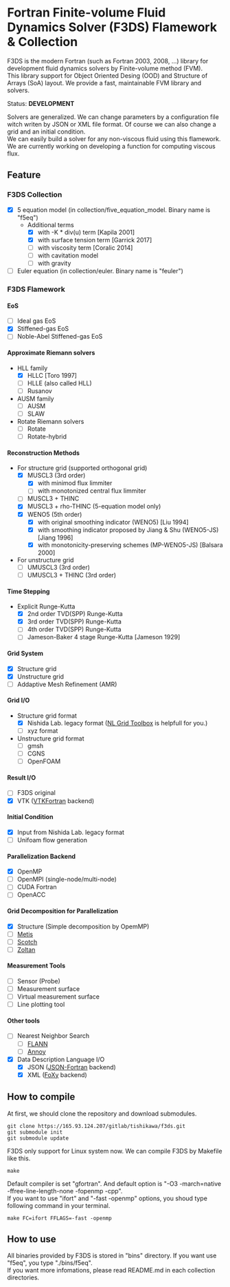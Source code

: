# Fortran Finite-volume Fluid Dynamics Solver (F3DS) Flamework & Collection

F3DS is the modern Fortran (such as Fortran 2003, 2008, ...) library for development fluid dynamics solvers by Finite-volume method (FVM).  
This library support for Object Oriented Desing (OOD) and Structure of Arrays (SoA) layout. 
We provide a fast, maintainable FVM library and solvers.  

Status: **DEVELOPMENT**  

Solvers are generalized. We can change parameters by a configuration file witch writen by JSON or XML file format. Of course we can also change a grid and an initial condition.  
We can easily build a solver for any non-viscous fluid using this flamework.  
We are currently working on developing a function for computing viscous flux.

## Feature

### F3DS Collection

- [x] 5 equation model (in collection/five_equation_model. Binary name is "f5eq")
    - Additional terms
        - [x] with -K * div(u) term [Kapila 2001]
        - [x] with surface tension term [Garrick 2017]
        - [ ] with viscosity term [Coralic 2014]
        - [ ] with cavitation model
        - [ ] with gravity

- [ ] Euler equation (in collection/euler. Binary name is "feuler")

### F3DS Flamework

#### EoS

- [ ] Ideal gas EoS
- [x] Stiffened-gas EoS
- [ ] Noble-Abel Stiffened-gas EoS

#### Approximate Riemann solvers

- HLL family
    - [x] HLLC [Toro 1997]
    - [ ] HLLE (also called HLL)
    - [ ] Rusanov
- AUSM family
    - [ ] AUSM
    - [ ] SLAW
- Rotate Riemann solvers
    - [ ] Rotate
    - [ ] Rotate-hybrid

#### Reconstruction Methods

- For structure grid (supported orthogonal grid)
    - [x] MUSCL3 (3rd order)
        - [x] with minimod flux limmiter
        - [ ] with monotonized central flux limmiter
    - [ ] MUSCL3 + THINC
    - [x] MUSCL3 + rho-THINC (5-equation model only)
    - [x] WENO5 (5th order)
        - [x] with original smoothing indicator (WENO5) [Liu 1994]
        - [x] with smoothing indicator proposed by Jiang & Shu (WENO5-JS) [Jiang 1996]
        - [x] with monotonicity-preserving schemes (MP-WENO5-JS) [Balsara 2000]
- For unstructure grid
    - [ ] UMUSCL3 (3rd order)
    - [ ] UMUSCL3 + THINC (3rd order)

#### Time Stepping

- Explicit Runge-Kutta
    - [x] 2nd order TVD(SPP) Runge-Kutta
    - [x] 3rd order TVD(SPP) Runge-Kutta
    - [ ] 4th order TVD(SPP) Runge-Kutta
    - [ ] Jameson-Baker 4 stage Runge-Kutta [Jameson 1929]

#### Grid System

- [x] Structure grid
- [x] Unstructure grid
- [ ] Addaptive Mesh Refinement (AMR)

#### Grid I/O

- Structure grid format
    - [x] Nishida Lab. legacy format ([NL Grid Toolbox](https://165.93.124.207/gitlab/tishikawa/nl-grid-toolbox) is helpfull for you.)
    - [ ] xyz format
- Unstructure grid format
    - [ ] gmsh
    - [ ] CGNS
    - [ ] OpenFOAM

#### Result I/O

- [ ] F3DS original
- [x] VTK ([VTKFortran](https://github.com/szaghi/VTKFortran) backend)

#### Initial Condition

- [x] Input from Nishida Lab. legacy format
- [ ] Unifoam flow generation

#### Parallelization Backend

- [x] OpenMP
- [ ] OpenMPI (single-node/multi-node)
- [ ] CUDA Fortran
- [ ] OpenACC

#### Grid Decomposition for Parallelization

- [x] Structure (Simple decomposition by OpemMP)
- [ ] [Metis](https://github.com/KarypisLab/METIS)
- [ ] [Scotch](https://gitlab.inria.fr/scotch/scotch)
- [ ] [Zoltan](https://github.com/sandialabs/Zoltan)

#### Measurement Tools

- [ ] Sensor (Probe)
- [ ] Measurement surface
- [ ] Virtual measurement surface
- [ ] Line plotting tool

#### Other tools

- [ ] Nearest Neighbor Search
    - [ ] [FLANN](https://github.com/flann-lib/flann)
    - [ ] [Annoy](https://github.com/spotify/annoy)
- [x] Data Description Language I/O
    - [x] JSON ([JSON-Fortran](https://github.com/jacobwilliams/json-fortran) backend)
    - [X] XML ([FoXy](https://github.com/Fortran-FOSS-Programmers/FoXy) backend)

## How to compile

At first, we should clone the repository and download submodules.

```:shell
git clone https://165.93.124.207/gitlab/tishikawa/f3ds.git
git submodule init
git submodule update
```

F3DS only support for Linux system now. We can compile F3DS by Makefile like this.

```:shell
make
```

Default compiler is set "gfortran". And default option is "-O3 -march=native -ffree-line-length-none -fopenmp -cpp".  
If you want to use "ifort" and "-fast -openmp" options, you shoud type following command in your terminal.

```:shell
make FC=ifort FFLAGS=-fast -openmp
```

## How to use

All binaries provided by F3DS is stored in "bins" directory. If you want use "f5eq", you type "./bins/f5eq".  
If you want more infomations, please read README.md in each collection directories.